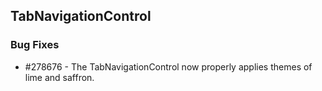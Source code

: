 ## TabNavigationControl

### Bug Fixes

* \#278676 - The TabNavigationControl now properly applies themes of lime and saffron.